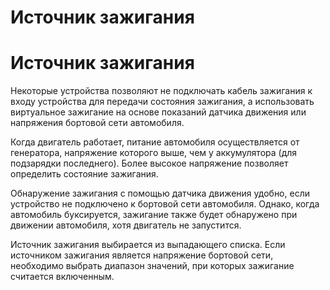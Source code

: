 # Источник зажигания

# Источник зажигания

Некоторые устройства позволяют не подключать кабель зажигания к входу устройства для передачи состояния зажигания, а использовать виртуальное зажигание на основе показаний датчика движения или напряжения бортовой сети автомобиля.

Когда двигатель работает, питание автомобиля осуществляется от генератора, напряжение которого выше, чем у аккумулятора (для подзарядки последнего). Более высокое напряжение позволяет определить состояние зажигания.

Обнаружение зажигания с помощью датчика движения удобно, если устройство не подключено к бортовой сети автомобиля. Однако, когда автомобиль буксируется, зажигание также будет обнаружено при движении автомобиля, хотя двигатель не запустится.

Источник зажигания выбирается из выпадающего списка. Если источником зажигания является напряжение бортовой сети, необходимо выбрать диапазон значений, при которых зажигание считается включенным.